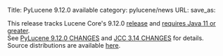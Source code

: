 Title: PyLucene 9.12.0 available
category: pylucene/news
URL: 
save_as: 

This release tracks Lucene Core's 9.12.0 <a href="https://lucene.apache.org/core/corenews.html">release</a> and <a href="https://lucene.apache.org/core/9_12_0/SYSTEM_REQUIREMENTS.html">requires Java 11 or greater</a>.<br/>
See <a href="https://svn.apache.org/repos/asf/lucene/pylucene/tags/pylucene_9_12_0/CHANGES">PyLucene 9.12.0 CHANGES</a> and <a href="https://svn.apache.org/repos/asf/lucene/pylucene/tags/pylucene_9_12_0/jcc/CHANGES">JCC 3.14 CHANGES</a> for details.<br/>
Source distributions are available <a href="https://www.apache.org/dyn/closer.lua/lucene/pylucene/">here</a>.<br/>

